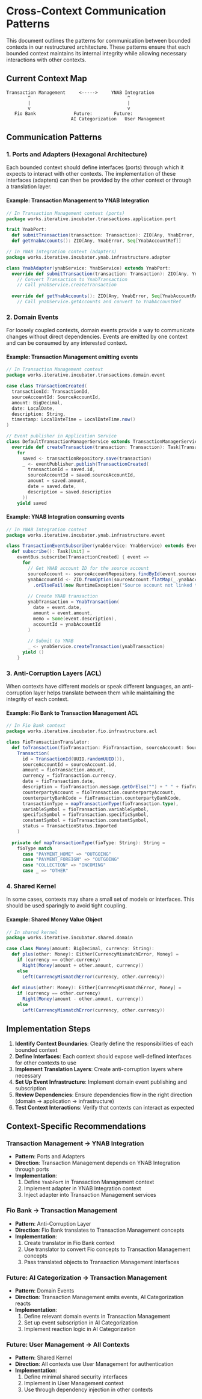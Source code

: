 # Cross-Context Communication Patterns

This document outlines the patterns for communication between bounded contexts in our restructured architecture. These patterns ensure that each bounded context maintains its internal integrity while allowing necessary interactions with other contexts.

## Current Context Map

```
Transaction Management     <----->     YNAB Integration
        ^                                    ^
        |                                    |
        v                                    v
   Fio Bank              Future:        Future:
                        AI Categorization   User Management
```

## Communication Patterns

### 1. Ports and Adapters (Hexagonal Architecture)

Each bounded context should define interfaces (ports) through which it expects to interact with other contexts. The implementation of these interfaces (adapters) can then be provided by the other context or through a translation layer.

#### Example: Transaction Management to YNAB Integration

```scala
// In Transaction Management context (ports)
package works.iterative.incubator.transactions.application.port

trait YnabPort:
  def submitTransaction(transaction: Transaction): ZIO[Any, YnabError, String]
  def getYnabAccounts(): ZIO[Any, YnabError, Seq[YnabAccountRef]]

// In YNAB Integration context (adapters)
package works.iterative.incubator.ynab.infrastructure.adapter

class YnabAdapter(ynabService: YnabService) extends YnabPort:
  override def submitTransaction(transaction: Transaction): ZIO[Any, YnabError, String] =
    // Convert Transaction to YnabTransaction
    // Call ynabService.createTransaction
  
  override def getYnabAccounts(): ZIO[Any, YnabError, Seq[YnabAccountRef]] =
    // Call ynabService.getAccounts and convert to YnabAccountRef
```

### 2. Domain Events

For loosely coupled contexts, domain events provide a way to communicate changes without direct dependencies. Events are emitted by one context and can be consumed by any interested context.

#### Example: Transaction Management emitting events

```scala
// In Transaction Management context
package works.iterative.incubator.transactions.domain.event

case class TransactionCreated(
  transactionId: TransactionId,
  sourceAccountId: SourceAccountId,
  amount: BigDecimal,
  date: LocalDate,
  description: String,
  timestamp: LocalDateTime = LocalDateTime.now()
)

// Event publisher in Application Service
class DefaultTransactionManagerService extends TransactionManagerService:
  override def createTransaction(transaction: Transaction): Task[Transaction] =
    for
      saved <- transactionRepository.save(transaction)
      _ <- eventPublisher.publish(TransactionCreated(
        transactionId = saved.id,
        sourceAccountId = saved.sourceAccountId,
        amount = saved.amount,
        date = saved.date,
        description = saved.description
      ))
    yield saved
```

#### Example: YNAB Integration consuming events

```scala
// In YNAB Integration context
package works.iterative.incubator.ynab.infrastructure.event

class TransactionEventSubscriber(ynabService: YnabService) extends EventSubscriber:
  def subscribe(): Task[Unit] =
    eventBus.subscribe[TransactionCreated] { event =>
      for
        // Get YNAB account ID for the source account
        sourceAccount <- sourceAccountRepository.findById(event.sourceAccountId)
        ynabAccountId <- ZIO.fromOption(sourceAccount.flatMap(_.ynabAccountId))
          .orElseFail(new RuntimeException("Source account not linked to YNAB"))
        
        // Create YNAB transaction
        ynabTransaction = YnabTransaction(
          date = event.date,
          amount = event.amount,
          memo = Some(event.description),
          accountId = ynabAccountId
        )
        
        // Submit to YNAB
        _ <- ynabService.createTransaction(ynabTransaction)
      yield ()
    }
```

### 3. Anti-Corruption Layers (ACL)

When contexts have different models or speak different languages, an anti-corruption layer helps translate between them while maintaining the integrity of each context.

#### Example: Fio Bank to Transaction Management ACL

```scala
// In Fio Bank context
package works.iterative.incubator.fio.infrastructure.acl

class FioTransactionTranslator:
  def toTransaction(fioTransaction: FioTransaction, sourceAccount: SourceAccount): Transaction =
    Transaction(
      id = TransactionId(UUID.randomUUID()),
      sourceAccountId = sourceAccount.id,
      amount = fioTransaction.amount,
      currency = fioTransaction.currency,
      date = fioTransaction.date,
      description = fioTransaction.message.getOrElse("") + " " + fioTransaction.comment.getOrElse(""),
      counterpartyAccount = fioTransaction.counterpartyAccount,
      counterpartyBankCode = fioTransaction.counterpartyBankCode,
      transactionType = mapTransactionType(fioTransaction.type),
      variableSymbol = fioTransaction.variableSymbol,
      specificSymbol = fioTransaction.specificSymbol,
      constantSymbol = fioTransaction.constantSymbol,
      status = TransactionStatus.Imported
    )
  
  private def mapTransactionType(fioType: String): String =
    fioType match
      case "PAYMENT_HOME" => "OUTGOING"
      case "PAYMENT_FOREIGN" => "OUTGOING"
      case "COLLECTION" => "INCOMING"
      case _ => "OTHER"
```

### 4. Shared Kernel

In some cases, contexts may share a small set of models or interfaces. This should be used sparingly to avoid tight coupling.

#### Example: Shared Money Value Object

```scala
// In shared kernel
package works.iterative.incubator.shared.domain

case class Money(amount: BigDecimal, currency: String):
  def plus(other: Money): Either[CurrencyMismatchError, Money] =
    if (currency == other.currency)
      Right(Money(amount + other.amount, currency))
    else
      Left(CurrencyMismatchError(currency, other.currency))
  
  def minus(other: Money): Either[CurrencyMismatchError, Money] =
    if (currency == other.currency)
      Right(Money(amount - other.amount, currency))
    else
      Left(CurrencyMismatchError(currency, other.currency))
```

## Implementation Steps

1. **Identify Context Boundaries**: Clearly define the responsibilities of each bounded context
2. **Define Interfaces**: Each context should expose well-defined interfaces for other contexts to use
3. **Implement Translation Layers**: Create anti-corruption layers where necessary
4. **Set Up Event Infrastructure**: Implement domain event publishing and subscription
5. **Review Dependencies**: Ensure dependencies flow in the right direction (domain → application → infrastructure)
6. **Test Context Interactions**: Verify that contexts can interact as expected

## Context-Specific Recommendations

### Transaction Management → YNAB Integration

- **Pattern**: Ports and Adapters
- **Direction**: Transaction Management depends on YNAB Integration through ports
- **Implementation**:
  1. Define `YnabPort` in Transaction Management context
  2. Implement adapter in YNAB Integration context
  3. Inject adapter into Transaction Management services

### Fio Bank → Transaction Management

- **Pattern**: Anti-Corruption Layer
- **Direction**: Fio Bank translates to Transaction Management concepts
- **Implementation**:
  1. Create translator in Fio Bank context
  2. Use translator to convert Fio concepts to Transaction Management concepts
  3. Pass translated objects to Transaction Management interfaces

### Future: AI Categorization → Transaction Management

- **Pattern**: Domain Events
- **Direction**: Transaction Management emits events, AI Categorization reacts
- **Implementation**:
  1. Define relevant domain events in Transaction Management
  2. Set up event subscription in AI Categorization
  3. Implement reaction logic in AI Categorization

### Future: User Management → All Contexts

- **Pattern**: Shared Kernel
- **Direction**: All contexts use User Management for authentication
- **Implementation**:
  1. Define minimal shared security interfaces
  2. Implement in User Management context
  3. Use through dependency injection in other contexts